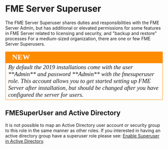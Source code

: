 # FME Server Superuser #
The FME Server Superuser shares duties and responsibilities with the FME Server Admin, but has additional or elevated permissions for some features in FME Server related to licensing and security, and "backup and restore" processes For a medium-sized organization, there are one or few FME Server Superusers.

<!--New Section-->

<table style="border-spacing: 0px">
<tr>
<td style="vertical-align:middle;background-color:darkorange;border: 2px solid darkorange">
<i class="fa fa-bolt fa-lg fa-pull-left fa-fw" style="color:white;padding-right: 12px;vertical-align:text-top"></i>
<span style="color:white;font-size:x-large;font-weight: bold;font-family:serif">NEW</span>
</td>
</tr>
<tr>
<td style="border: 1px solid darkorange">
<span style="font-family:serif; font-style:italic; font-size:larger">
By default the 2019 installations come with the user **Admin** and password **Admin** with the fmesuperuser role. This account allows you to get started setting up FME Server after installation, but should be changed after you have configured the server for users. </span>
</td>
</tr>
</table>




## FMESuperUser and Active Directory ##
It is not possible to map an Active Directory user account or security group to this role in the same manner as other roles. If you interested in having an active directory group have a superuser role please see: <a href="https://docs.safe.com/fme/html/FME_Server_Documentation/AdminGuide/Enable_Superuser_Active_Directory.htm">Enable Superuser in Active Directory</a>.</span>

